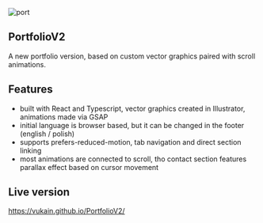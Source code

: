 ![port](https://user-images.githubusercontent.com/55598879/184479664-4b386351-8755-4f3c-9557-cac544db69f6.png)

## PortfolioV2

A new portfolio version, based on custom vector graphics paired with scroll animations.

## Features

- built with React and Typescript, vector graphics created in Illustrator, animations made via GSAP
- initial language is browser based, but it can be changed in the footer (english / polish)
- supports prefers-reduced-motion, tab navigation and direct section linking
- most animations are connected to scroll, tho contact section features parallax effect based on cursor movement

## Live version

https://vukain.github.io/PortfolioV2/
